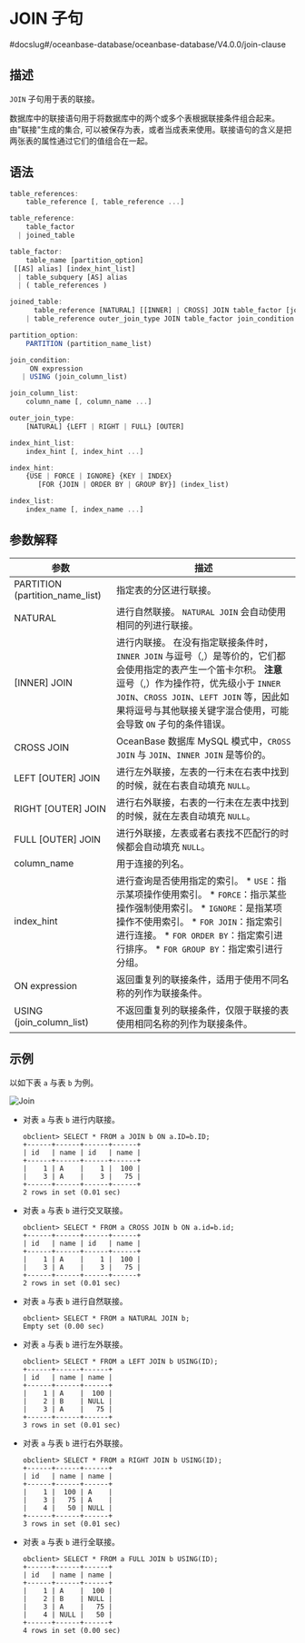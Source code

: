 JOIN 子句 
============================
#docslug#/oceanbase-database/oceanbase-database/V4.0.0/join-clause


描述 
-----------------------

`JOIN` 子句用于表的联接。

数据库中的联接语句用于将数据库中的两个或多个表根据联接条件组合起来。由"联接"生成的集合, 可以被保存为表，或者当成表来使用。联接语句的含义是把两张表的属性通过它们的值组合在一起。

语法 
-----------------------

```javascript
table_references:
    table_reference [, table_reference ...]

table_reference: 
    table_factor
  | joined_table

table_factor: 
    table_name [partition_option]
 [[AS] alias] [index_hint_list]
  | table_subquery [AS] alias
  | ( table_references )

joined_table: 
      table_reference [NATURAL] [[INNER] | CROSS] JOIN table_factor [join_condition]
    | table_reference outer_join_type JOIN table_factor join_condition

partition_option:
    PARTITION (partition_name_list)

join_condition:
     ON expression
   | USING (join_column_list)

join_column_list:
    column_name [, column_name ...] 

outer_join_type:
    [NATURAL] {LEFT | RIGHT | FULL} [OUTER]

index_hint_list:
    index_hint [, index_hint ...]

index_hint: 
    {USE | FORCE | IGNORE} {KEY | INDEX}
       [FOR {JOIN | ORDER BY | GROUP BY}] (index_list) 

index_list:
    index_name [, index_name ...] 
```



参数解释 
-------------------------



|               参数                |                                                                                                                                                                                                         描述                                                                                                                                                                                                          |
|---------------------------------|---------------------------------------------------------------------------------------------------------------------------------------------------------------------------------------------------------------------------------------------------------------------------------------------------------------------------------------------------------------------------------------------------------------------|
| PARTITION (partition_name_list) | 指定表的分区进行联接。                                                                                                                                                                                                                                                                                                                                                                                                         |
| NATURAL                         | 进行自然联接。 `NATURAL JOIN` 会自动使用相同的列进行联接。                                                                                                                                                                                                                                                                                                                                                               |
| \[INNER\] JOIN                  | 进行内联接。 在没有指定联接条件时，`INNER JOIN` 与逗号（,）是等价的，它们都会使用指定的表产生一个笛卡尔积。 **注意**  逗号（,）作为操作符，优先级小于 `INNER JOIN`、`CROSS JOIN`、`LEFT JOIN` 等，因此如果将逗号与其他联接关键字混合使用，可能会导致 `ON` 子句的条件错误。                                                                                                                                                                                              |
| CROSS JOIN                      | OceanBase 数据库 MySQL 模式中，`CROSS JOIN` 与 `JOIN`、`INNER JOIN` 是等价的。                                                                                                                                                                                                                                                                                                                                                    |
| LEFT \[OUTER\] JOIN             | 进行左外联接，左表的一行未在右表中找到的时候，就在右表自动填充 `NULL`。                                                                                                                                                                                                                                                                                                                                                                             |
| RIGHT \[OUTER\] JOIN            | 进行右外联接，右表的一行未在左表中找到的时候，就在左表自动填充 `NULL`。                                                                                                                                                                                                                                                                                                                                                                             |
| FULL \[OUTER\] JOIN             | 进行外联接，左表或者右表找不匹配行的时候都会自动填充 `NULL`。                                                                                                                                                                                                                                                                                                                                                                                  |
| column_name                     | 用于连接的列名。                                                                                                                                                                                                                                                                                                                                                                                                            |
| index_hint                      | 进行查询是否使用指定的索引。 * `USE`：指示某项操作使用索引。   * `FORCE`：指示某些操作强制使用索引。   * `IGNORE`：是指某项操作不使用索引。   * `FOR JOIN`：指定索引进行连接。   * `FOR ORDER BY`：指定索引进行排序。   * `FOR GROUP BY`：指定索引进行分组。    |
| ON expression                   | 返回重复列的联接条件，适用于使用不同名称的列作为联接条件。                                                                                                                                                                                                                                                                                                                                                                                       |
| USING (join_column_list)        | 不返回重复列的联接条件，仅限于联接的表使用相同名称的列作为联接条件。                                                                                                                                                                                                                                                                                                                                                                                  |



示例 
-----------------------

以如下表 `a` 与表 `b` 为例。

![Join](https://help-static-aliyun-doc.aliyuncs.com/assets/img/zh-CN/1610958261/p303134.png)

* 对表 `a` 与表 `b` 进行内联接。

  ```unknow
  obclient> SELECT * FROM a JOIN b ON a.ID=b.ID;
  +------+------+------+------+
  | id   | name | id   | name |
  +------+------+------+------+
  |    1 | A    |    1 |  100 |
  |    3 | A    |    3 |   75 |
  +------+------+------+------+
  2 rows in set (0.01 sec)
  ```

  

* 对表 `a` 与表 `b` 进行交叉联接。

  ```unknow
  obclient> SELECT * FROM a CROSS JOIN b ON a.id=b.id;
  +------+------+------+------+
  | id   | name | id   | name |
  +------+------+------+------+
  |    1 | A    |    1 |  100 |
  |    3 | A    |    3 |   75 |
  +------+------+------+------+
  2 rows in set (0.01 sec)
  ```

  

* 对表 `a` 与表 `b` 进行自然联接。

  ```unknow
  obclient> SELECT * FROM a NATURAL JOIN b;
  Empty set (0.00 sec)
  ```

  

* 对表 `a` 与表 `b` 进行左外联接。

  ```unknow
  obclient> SELECT * FROM a LEFT JOIN b USING(ID);
  +------+------+------+
  | id   | name | name |
  +------+------+------+
  |    1 | A    |  100 |
  |    2 | B    | NULL |
  |    3 | A    |   75 |
  +------+------+------+
  3 rows in set (0.01 sec)
  ```

  

* 对表 `a` 与表 `b` 进行右外联接。

  ```unknow
  obclient> SELECT * FROM a RIGHT JOIN b USING(ID);
  +------+------+------+
  | id   | name | name |
  +------+------+------+
  |    1 |  100 | A    |
  |    3 |   75 | A    |
  |    4 |   50 | NULL |
  +------+------+------+
  3 rows in set (0.01 sec)
  ```

  

* 对表 `a` 与表 `b` 进行全联接。

  ```unknow
  obclient> SELECT * FROM a FULL JOIN b USING(ID);
  +------+------+------+
  | id   | name | name |
  +------+------+------+
  |    1 | A    |  100 |
  |    2 | B    | NULL |
  |    3 | A    |   75 |
  |    4 | NULL |   50 |
  +------+------+------+
  4 rows in set (0.00 sec)
  ```

  



